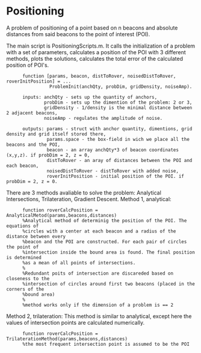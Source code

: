 # Positioning
A problem of positioning of a point based on n beacons and absolute distances from said beacons to the point of interest (POI).

The main script is PositioningScripts.m. It calls the initialization of a problem with a set of parameters,
calculates a position of the POI with 3 different methods,
plots the solutions, 
calculates the total error of the calculated position of POI's. 

          function [params, beacon, distToRover, noisedDistToRover, roverInitPosition] = ...
                    ProblemInit(anchQty, probDim, gridDensity, noiseAmp).
          
          inputs: anchQty - sets up the quantity of anchors,
                  probDim - sets up the dimention of the problem: 2 or 3,
                  gridDensity - 1/density is the minimal distance between 2 adjacent beacons,
                  noiseAmp - regulates the amplitude of noise.
          
          outputs: params - struct with anchor quantity, dimentions, grid density and grid itself stored there,
                   params.space - the box-field in wich we place all the beacons and the POI,
                   beacon - an array anchQty*3 of beacon coordinates (x,y,z). if probDim = 2, z = 0,
                   distToRover - an aray of distances between the POI and each beacon,
                   noisedDistToRover - distToRover with added noise,
                   roverInitPosition - initial position of the POI. if probDim = 2, z = 0.

There are 3 methods avaliable to solve the problem: Analytical Intersections, Trilateration, Gradient Descent. 
Method 1, analytical: 

          function roverCalcPosition = AnalyticalMetod(params,beacons,distances)
          %Analytical method of determinig the position of the POI. The equations of
          %circles with a center at each beacon and a radius of the distance between every
          %beacon and the POI are constructed. For each pair of circles the point of
          %intersection inside the bound area is found. The final position is determined
          %as a mean of all points of intersections.
          %
          %Redundant poits of intersection are discareded based on closeness to the
          %intersection of circles around first two beacons (placed in the corners of the
          %bound area)
          %
          %method works only if the dimension of a problem is == 2         
          
Method 2, trilateration: 
This method is similar to analytical, except here the values of intersection points are calculated numerically.
         
          function roverCalcPosition = TrilaterationMethod(params,beacons,distances)
          %the most frequent intersection point is assumed to be the POI

